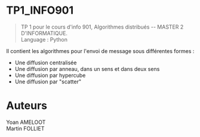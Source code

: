 # TP1_INFO901

>TP 1 pour le cours d'info 901, Algorithmes distribués -- MASTER 2 D'INFORMATIQUE.
><br>Language : Python

Il contient les algorithmes pour l'envoi de message sous différentes formes :
 - Une diffusion centralisée
 - Une diffusion par anneau, dans un sens et dans deux sens
 - Une diffusion par hypercube
 - Une diffusion par "scatter"


# Auteurs

Yoan AMELOOT
<br>Martin FOLLIET
